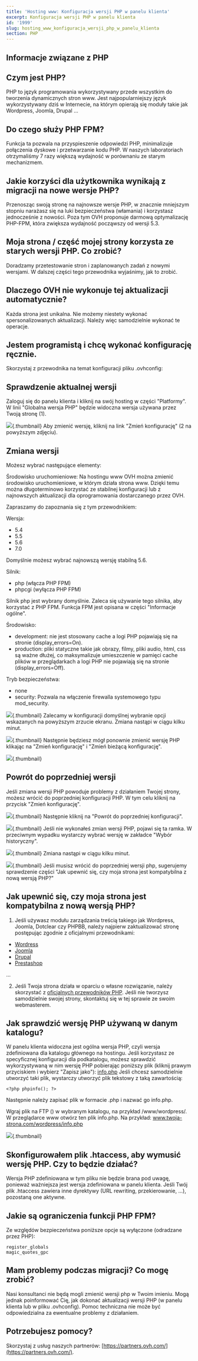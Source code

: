 ```yaml
---
title: 'Hosting www: Konfiguracja wersji PHP w panelu klienta'
excerpt: Konfiguracja wersji PHP w panelu klienta
id: '1999'
slug: hosting_www_konfiguracja_wersji_php_w_panelu_klienta
section: PHP
---
```



## Informacje związane z PHP

## Czym jest PHP?
PHP to język programowania wykorzystywany przede wszystkim do tworzenia dynamicznych stron www.
Jest najpopularniejszy język wykorzystywany dziś w Internecie, na którym opierają się moduły takie jak Wordpress, Joomla, Drupal ...

## Do czego służy PHP FPM?
Funkcja ta pozwala na przyspieszenie odpowiedzi PHP, minimalizuje połączenia dyskowe i przetwarzanie kodu PHP. W naszych laboratoriach otrzymaliśmy 7 razy większą wydajność w porównaniu ze starym mechanizmem.

## Jakie korzyści dla użytkownika wynikają z migracji na nowe wersje PHP?
Przenosząc swoją stronę na najnowsze wersje PHP, w znacznie mniejszym stopniu narażasz się na luki bezpieczeństwa (włamania) i korzystasz jednocześnie z nowości. 
Poza tym OVH proponuje darmową optymalizację PHP-FPM, która zwiększa wydajność począwszy od wersji 5.3.

## Moja strona / część mojej strony korzysta ze starych wersji PHP. Co zrobić?
Doradzamy przetestowanie stron i zaplanowanych zadań z nowymi wersjami. W dalszej części tego przewodnika wyjaśnimy, jak to zrobić.

## Dlaczego OVH nie wykonuje tej aktualizacji automatycznie?
Każda strona jest unikalna. Nie możemy niestety wykonać spersonalizowanych aktualizacji. Należy więc samodzielnie wykonać te operacje.

## Jestem programistą i chcę wykonać konfigurację ręcznie.
Skorzystaj z przewodnika na temat konfiguracji pliku .ovhconfig: []({legacy}1207)


## Sprawdzenie aktualnej wersji
Zaloguj się do panelu klienta i kliknij na swój hosting w części "Platformy". W linii "Globalna wersja PHP" będzie widoczna wersja używana przez Twoją stronę (1).

![](images/img_3314.jpg){.thumbnail}
Aby zmienić wersję, kliknij na link "Zmień konfigurację" (2 na powyższym zdjęciu).


## Zmiana wersji
Możesz wybrać następujące elementy:

Środowisko uruchomieniowe:
Na hostingu www OVH można zmienić środowisko uruchomieniowe, w którym działa strona www. Dzięki temu można długoterminowo korzystać ze stabilnej konfiguracji lub z najnowszych aktualizacji dla oprogramowania dostarczanego przez OVH. 


Zapraszamy do zapoznania się z tym przewodnikiem:
[]({legacy}2149)

Wersja:

- 5.4
- 5.5
- 5.6
- 7.0 

Domyślnie możesz wybrać najnowszą wersję stabilną 5.6.

Silnik:

- php (włącza PHP FPM)
- phpcgi (wyłącza PHP FPM)

Silnik php jest wybrany domyślnie. Zaleca się używanie tego silnika, aby korzystać z PHP FPM. Funkcja FPM jest opisana w części "Informacje ogólne".

Środowisko: 

- development: nie jest stosowany cache a logi PHP pojawiają się na stronie (display_errors=On).
- production: pliki statyczne takie jak obrazy, filmy, pliki audio, html, css są ważne dłużej, co maksymalizuje umieszczenie w pamięci cache plików w przeglądarkach a logi PHP nie pojawiają się na stronie (display_errors=Off).

Tryb bezpieczeństwa:
- none
- security: Pozwala na włączenie firewalla systemowego typu mod_security.



![](images/img_4130.jpg){.thumbnail}
Zalecamy w konfiguracji domyślnej wybranie opcji wskazanych na powyższym zrzucie ekranu.
Zmiana nastąpi w ciągu kilku minut.

![](images/img_3316.jpg){.thumbnail}
Następnie będziesz mógł ponownie zmienić wersję PHP klikając na "Zmień konfigurację" i "Zmień bieżącą konfigurację".

![](images/img_3317.jpg){.thumbnail}


## Powrót do poprzedniej wersji
Jeśli zmiana wersji PHP powoduje problemy z działaniem Twojej strony, możesz wrócić do poprzedniej konfiguracji PHP. W tym celu kliknij na przycisk "Zmień konfigurację".

![](images/img_3318.jpg){.thumbnail}
Następnie kliknij na "Powrót do poprzedniej konfiguracji".

![](images/img_3319.jpg){.thumbnail}
Jeśli nie wykonałeś zmian wersji PHP, pojawi się ta ramka. W przeciwnym wypadku wystarczy wybrać wersję w zakładce "Wybór historyczny".

![](images/img_3320.jpg){.thumbnail}
Zmiana nastąpi w ciągu kilku minut.

![](images/img_3316.jpg){.thumbnail}
Jeśli musisz wrócić do poprzedniej wersji php, sugerujemy sprawdzenie części "Jak upewnić się, czy moja strona jest kompatybilna z nową wersją PHP?"


## Jak upewnić się, czy moja strona jest kompatybilna z nową wersją PHP?
1. Jeśli używasz modułu zarządzania treścią takiego jak Wordpress, Joomla, Dotclear czy PHPBB, należy najpierw zaktualizować stronę postępując zgodnie z oficjalnymi przewodnikami:

- [Wordress](https://codex.wordpress.org/Updating_WordPress)
- [Joomla](https://docs.joomla.org/Portal:Upgrading_Versions/en)
- [Drupal](http://drupal.org/documentation/)
- [Prestashop](http://doc.prestashop.com/pages/viewpage.action?pageId=11272342)

...

2. Jeśli Twoja strona działa w oparciu o własne rozwiązanie, należy skorzystać z [oficjalnych przewodników PHP](http://php.net/manual/fr/appendices.php). 
Jeśli nie tworzysz samodzielnie swojej strony, skontaktuj się w tej sprawie ze swoim webmasterem.

## Jak sprawdzić wersję PHP używaną w danym katalogu?
W panelu klienta widoczna jest ogólna wersja PHP, czyli wersja zdefiniowana dla katalogu głównego na hostingu. Jeśli korzystasz ze specyficznej konfiguracji dla podkatalogu, możesz sprawdzić wykorzystywaną w nim wersję PHP pobierając poniższy plik (kliknij prawym przyciskiem i wybierz "Zapisz jako"):  [info.php](https://www.ovh.com/fr/documents/info.php)
Jeśli chcesz samodzielnie utworzyć taki plik, wystarczy utworzyć plik tekstowy z taką zawartością:

```
<?php phpinfo(); ?>
```


Następnie należy zapisać plik w formacie .php i nazwać go info.php.

Wgraj plik na FTP ([]({legacy}1380)) w wybranym katalogu, na przykład /www/wordpress/.
W przeglądarce www otwórz ten plik info.php. Na przykład: www.twoja-strona.com/wordpress/info.php

![](images/img_3321.jpg){.thumbnail}


## Skonfigurowałem plik .htaccess, aby wymusić wersję PHP. Czy to będzie działać?
Wersja PHP zdefiniowana w tym pliku nie będzie brana pod uwagę, ponieważ ważniejsza jest wersja zdefiniowana w panelu klienta. Jeśli Twój plik .htaccess zawiera inne dyrektywy (URL rewriting, przekierowanie, ...), pozostaną one aktywne.


## Jakie są ograniczenia funkcji PHP FPM?
Ze względów bezpieczeństwa poniższe opcje są wyłączone (odradzane przez PHP):

```
register_globals
magic_quotes_gpc
```




## Mam problemy podczas migracji? Co mogę zrobić?
Nasi konsultanci nie będą mogli zmienić wersji php w Twoim imieniu. Mogą jednak poinformować Cię, jak dokonać aktualizacji wersji PHP (w panelu klienta lub w pliku .ovhconfig). Pomoc techniczna nie może być odpowiedzialna za ewentualne problemy z działaniem.

## Potrzebujesz pomocy?
Skorzystaj z usług naszych partnerów: [https://partners.ovh.com/](https://partners.ovh.com/).

